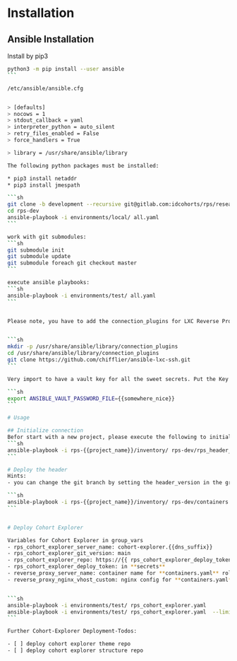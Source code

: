 # Installation 

## Ansible Installation
Install by pip3

````sh
python3 -m pip install --user ansible
```

/etc/ansible/ansible.cfg


> [defaults]
> nocows = 1
> stdout_callback = yaml
> interpreter_python = auto_silent
> retry_files_enabled = False
> force_handlers = True

> library = /usr/share/ansible/library

The following python packages must be installed:

* pip3 install netaddr
* pip3 install jmespath

```sh
git clone -b development --recursive git@gitlab.com:idcohorts/rps/research-project-suite.git rps-dev
cd rps-dev
ansible-playbook -i environments/local/ all.yaml
```

work with git submodules:
```sh
git submodule init
git submodule update
git submodule foreach git checkout master
```

execute ansible playbooks:
```sh
ansible-playbook -i environments/test/ all.yaml
```


Please note, you have to add the connection_plugins for LXC Reverse Proxy to work.


```sh
mkdir -p /usr/share/ansible/library/connection_plugins
cd /usr/share/ansible/library/connection_plugins
git clone https://github.com/chifflier/ansible-lxc-ssh.git
```

Very import to have a vault key for all the sweet secrets. Put the Key file {{somewhere_nice}}. ;)

```sh
export ANSIBLE_VAULT_PASSWORD_FILE={{somewhere_nice}}
```

# Usage

## Initialize connection
Befor start with a new project, please execute the following to initialize the connection to the reverse proxy:
```sh
ansible-playbook -i rps-{{project_name}}/inventory/ rps-dev/rps_header_servers.yaml --limit rps_header_servers
```

# Deploy the header
Hints:
- you can change the git branch by setting the header_version in the group_var

```sh
ansible-playbook -i rps-{{project_name}}/inventory/ rps-dev/containers.yaml
```


# Deploy Cohort Explorer

Variables for Cohort Explorer in group_vars
- rps_cohort_explorer_server_name: cohort-explorer.{{dns_suffix}}
- rps_cohort_explorer_git_version: main
- rps_cohort_explorer_repo: https://{{ rps_cohort_explorer_deploy_token }}@gitlab.com/idcohorts/cohortexplorer.git
- rps_cohort_explorer_deploy_token: in **secrets**
- reverse_proxy_server_name: container name for **containers.yaml** role
- reverse_proxy_nginx_vhost_custom: nginx config for **containers.yaml** role


```sh
ansible-playbook -i environments/test/ rps_cohort_explorer.yaml 
ansible-playbook -i environments/test/ rps_cohort_explorer.yaml  --limit rps_cohort_explorer
```

Further Cohort-Explorer Deployment-Todos:

- [ ] deploy cohort explorer theme repo
- [ ] deploy cohort explorer structure repo
